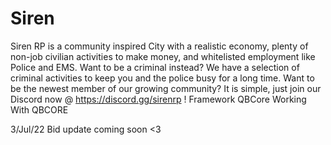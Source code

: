 # Siren
Siren RP is a community inspired City with a realistic economy, plenty of non-job civilian activities to make money, and whitelisted employment like Police and EMS. Want to be a criminal instead? We have a selection of criminal activities to keep you and the police busy for a long time.  Want to be the newest member of our growing community? It is simple, just join our Discord now @ https://discord.gg/sirenrp !  Framework QBCore Working With QBCORE

3/Jul/22
Bid update coming soon <3
